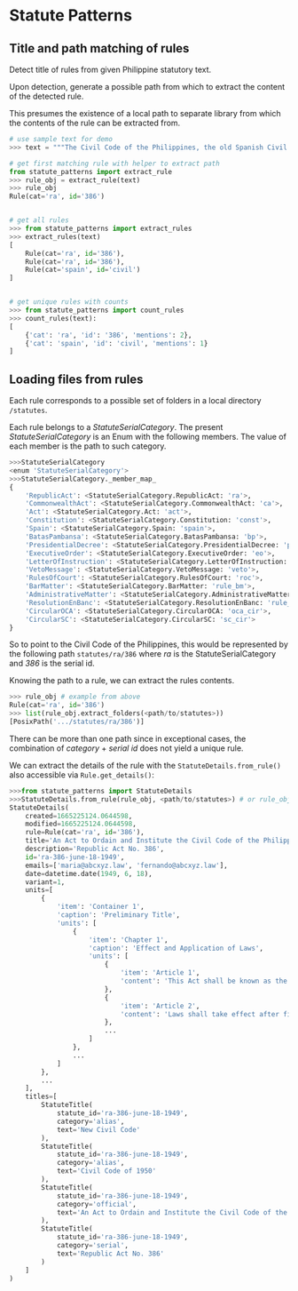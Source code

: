# Statute Patterns

## Title and path matching of rules

Detect title of rules from given Philippine statutory text.

Upon detection, generate a possible path from which to extract the content of the detected rule.

This presumes the existence of a local path to separate library from which the contents of the rule can be extracted from.

```python
# use sample text for demo
>>> text = """The Civil Code of the Philippines, the old Spanish Civil Code; Rep Act No. 386"""

# get first matching rule with helper to extract path
from statute_patterns import extract_rule
>>> rule_obj = extract_rule(text)
>>> rule_obj
Rule(cat='ra', id='386')


# get all rules
>>> from statute_patterns import extract_rules
>>> extract_rules(text)
[
    Rule(cat='ra', id='386'),
    Rule(cat='ra', id='386'),
    Rule(cat='spain', id='civil')
]


# get unique rules with counts
>>> from statute_patterns import count_rules
>>> count_rules(text):
[
    {'cat': 'ra', 'id': '386', 'mentions': 2},
    {'cat': 'spain', 'id': 'civil', 'mentions': 1}
]
```

## Loading files from rules

Each rule corresponds to a possible set of folders in a local directory `/statutes`.

Each rule belongs to a *StatuteSerialCategory*. The present *StatuteSerialCategory* is an Enum with the following members. The value of each member is the path to such category.

```python
>>>StatuteSerialCategory
<enum 'StatuteSerialCategory'>
>>>StatuteSerialCategory._member_map_
{
    'RepublicAct': <StatuteSerialCategory.RepublicAct: 'ra'>,
    'CommonwealthAct': <StatuteSerialCategory.CommonwealthAct: 'ca'>,
    'Act': <StatuteSerialCategory.Act: 'act'>,
    'Constitution': <StatuteSerialCategory.Constitution: 'const'>,
    'Spain': <StatuteSerialCategory.Spain: 'spain'>,
    'BatasPambansa': <StatuteSerialCategory.BatasPambansa: 'bp'>,
    'PresidentialDecree': <StatuteSerialCategory.PresidentialDecree: 'pd'>,
    'ExecutiveOrder': <StatuteSerialCategory.ExecutiveOrder: 'eo'>,
    'LetterOfInstruction': <StatuteSerialCategory.LetterOfInstruction: 'loi'>,
    'VetoMessage': <StatuteSerialCategory.VetoMessage: 'veto'>,
    'RulesOfCourt': <StatuteSerialCategory.RulesOfCourt: 'roc'>,
    'BarMatter': <StatuteSerialCategory.BarMatter: 'rule_bm'>,
    'AdministrativeMatter': <StatuteSerialCategory.AdministrativeMatter: 'rule_am'>,
    'ResolutionEnBanc': <StatuteSerialCategory.ResolutionEnBanc: 'rule_reso'>,
    'CircularOCA': <StatuteSerialCategory.CircularOCA: 'oca_cir'>,
    'CircularSC': <StatuteSerialCategory.CircularSC: 'sc_cir'>
}
```

So to point to the Civil Code of the Philippines, this would be represented by the following path `statutes/ra/386` where *ra* is the StatuteSerialCategory and *386* is the serial id.

Knowing the path to a rule, we can extract the rules contents.

```python
>>> rule_obj # example from above
Rule(cat='ra', id='386')
>>> list(rule_obj.extract_folders(<path/to/statutes>))
[PosixPath('.../statutes/ra/386')]
```

There can be more than one path since in exceptional cases, the combination of *category* + *serial id* does not yield a unique rule.

We can extract the details of the rule with the `StatuteDetails.from_rule()` also accessible via `Rule.get_details()`:

```python
>>>from statute_patterns import StatuteDetails
>>>StatuteDetails.from_rule(rule_obj, <path/to/statutes>) # or rule_obj.get_details(<path/to/details>)
StatuteDetails(
    created=1665225124.0644598,
    modified=1665225124.0644598,
    rule=Rule(cat='ra', id='386'),
    title='An Act to Ordain and Institute the Civil Code of the Philippines',
    description='Republic Act No. 386',
    id='ra-386-june-18-1949',
    emails=['maria@abcxyz.law', 'fernando@abcxyz.law'],
    date=datetime.date(1949, 6, 18),
    variant=1,
    units=[
        {
            'item': 'Container 1',
            'caption': 'Preliminary Title',
            'units': [
                {
                    'item': 'Chapter 1',
                    'caption': 'Effect and Application of Laws',
                    'units': [
                        {
                            'item': 'Article 1',
                            'content': 'This Act shall be known as the "Civil Code of the Philippines." (n)\n'
                        },
                        {
                            'item': 'Article 2',
                            'content': 'Laws shall take effect after fifteen days following the completion of their publication either in the Official Gazette or in a newspaper of general circulation in the Philippines, unless it is otherwise provided. (1a)\n'
                        },
                        ...
                    ]
                },
                ...
            ]
        },
        ...
    ],
    titles=[
        StatuteTitle(
            statute_id='ra-386-june-18-1949',
            category='alias',
            text='New Civil Code'
        ),
        StatuteTitle(
            statute_id='ra-386-june-18-1949',
            category='alias',
            text='Civil Code of 1950'
        ),
        StatuteTitle(
            statute_id='ra-386-june-18-1949',
            category='official',
            text='An Act to Ordain and Institute the Civil Code of the Philippines'
        ),
        StatuteTitle(
            statute_id='ra-386-june-18-1949',
            category='serial',
            text='Republic Act No. 386'
        )
    ]
)
```
